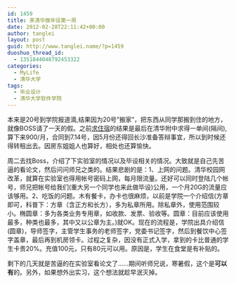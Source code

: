 ```yaml
---
id: 1459
title: 来清华做毕设第一周
date: 2012-02-28T22:11:42+00:00
author: tanglei
layout: post
guid: http://www.tanglei.name/?p=1459
duoshuo_thread_id:
  - 1351844048792453322
categories:
  - MyLife
  - 清华大学
tags:
  - 毕业设计
  - 清华大学软件学院
---
```

本来是20号到学院报道滴,结果因为20号”搬家”，把东西从同学那搬到住的地方，就像BOSS请了一天的假。之前[求住宿](http://www.tanglei.name/in-beijing-for-a-bed/)的结果是最后在清华附中求得一单间(隔间),算下来900/月，合同到7.14号，因5月份还得回长沙准备答辩事宜，所以到时候还得转租出去。因房东姐姐人也算好，相处也还算愉快。

周二去找Boss，介绍了下实验室的情况以及毕设相关的情况。大致就是自己先苦逼的看论文，然后问问师兄之类的。结果悲剧的是：1、上网的问题。清华校园网改革，就算在实验室也得用帐号密码上网，每月限流量。还好可以同时登陆几个帐号，师兄把帐号给我们(重大另一个同学也来此做毕设)公用，一个月20G的流量应该够用。2、吃饭的问题。木有餐卡，办卡也很麻烦，以前是学院一个介绍信(方章即可，科普下：方章（含正方和长方），多为私章所用。除私章外，使用范围较小。椭圆章：多为各类业务专用章，如收款、发票、验收等。圆章：目前应该使用最多，种类也最多，其中又以公章为主。)就OK。现在的流程是，学院出具介绍信(圆章)，导师签字，主管学生事务的老师签字，党委书记签字，然后到餐饮中心签字盖章，最后再到机房领卡。过程之复杂，因没有正式入学，拿到的卡比普通的学生卡贵20%。充值100元，只有80元可以用。原因是，学生在食堂是有补贴的。

剩下的几天就是苦逼的在实验室看论文了……期间听师兄说，寒暑假，这个是**可以有**的。另外，如果想外出实习，这个想法就趁早泯灭掉。
